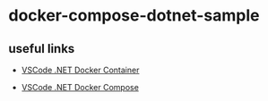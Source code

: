 # docker-compose-dotnet-sample


## useful links

* [VSCode .NET Docker Container](https://code.visualstudio.com/docs/containers/quickstart-aspnet-core)

* [VSCode .NET Docker Compose](https://code.visualstudio.com/docs/containers/docker-compose#_volume-mounts)
